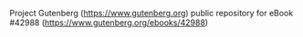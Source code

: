 Project Gutenberg (https://www.gutenberg.org) public repository for eBook #42988 (https://www.gutenberg.org/ebooks/42988)
